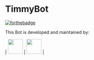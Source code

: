 # TimmyBot
[![forthebadge](https://forthebadge.com/images/badges/made-with-python.svg)](https://forthebadge.com)

This Bot is developed and maintained by:

| <img height='48' width='48' src='https://avatars3.githubusercontent.com/u/48699905?v=4'> | <img height='48' width='48' src='https://avatars3.githubusercontent.com/u/24800958?v=4'> |
